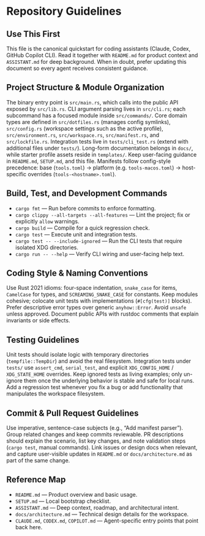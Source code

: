 # Repository Guidelines

## Use This First
This file is the canonical quickstart for coding assistants (Claude, Codex, GitHub Copilot CLI). Read it together with `README.md` for product context and `ASSISTANT.md` for deep background. When in doubt, prefer updating this document so every agent receives consistent guidance.

## Project Structure & Module Organization
The binary entry point is `src/main.rs`, which calls into the public API exposed by `src/lib.rs`. CLI argument parsing lives in `src/cli.rs`; each subcommand has a focused module inside `src/commands/`. Core domain types are defined in `src/dotfiles.rs` (manages config symlinks), `src/config.rs` (workspace settings such as the active profile), `src/environment.rs`, `src/workspace.rs`, `src/manifest.rs`, and `src/lockfile.rs`. Integration tests live in `tests/cli_test.rs` (extend with additional files under `tests/`). Long-form documentation belongs in `docs/`, while starter profile assets reside in `templates/`. Keep user-facing guidance in `README.md`, `SETUP.md`, and this file. Manifests follow config-style precedence: base (`tools.toml`) → platform (e.g. `tools-macos.toml`) → host-specific overrides (`tools-<hostname>.toml`).

## Build, Test, and Development Commands
- `cargo fmt` — Run before commits to enforce formatting.
- `cargo clippy --all-targets --all-features` — Lint the project; fix or explicitly `allow` warnings.
- `cargo build` — Compile for a quick regression check.
- `cargo test` — Execute unit and integration tests.
- `cargo test -- --include-ignored` — Run the CLI tests that require isolated XDG directories.
- `cargo run -- --help` — Verify CLI wiring and user-facing help text.

## Coding Style & Naming Conventions
Use Rust 2021 idioms: four-space indentation, `snake_case` for items, `CamelCase` for types, and `SCREAMING_SNAKE_CASE` for constants. Keep modules cohesive; colocate unit tests with implementations (`#[cfg(test)]` blocks). Prefer descriptive error types over generic `anyhow::Error`. Avoid `unsafe` unless approved. Document public APIs with rustdoc comments that explain invariants or side effects.

## Testing Guidelines
Unit tests should isolate logic with temporary directories (`tempfile::TempDir`) and avoid the real filesystem. Integration tests under `tests/` use `assert_cmd`, `serial_test`, and explicit `XDG_CONFIG_HOME` / `XDG_STATE_HOME` overrides. Keep ignored tests as living examples; only un-ignore them once the underlying behavior is stable and safe for local runs. Add a regression test whenever you fix a bug or add functionality that manipulates the workspace filesystem.

## Commit & Pull Request Guidelines
Use imperative, sentence-case subjects (e.g., “Add manifest parser”). Group related changes and keep commits reviewable. PR descriptions should explain the scenario, list key changes, and note validation steps (`cargo test`, manual commands). Link issues or design docs when relevant, and capture user-visible updates in `README.md` or `docs/architecture.md` as part of the same change.

## Reference Map
- `README.md` — Product overview and basic usage.
- `SETUP.md` — Local bootstrap checklist.
- `ASSISTANT.md` — Deep context, roadmap, and architectural intent.
- `docs/architecture.md` — Technical design details for the workspace.
- `CLAUDE.md`, `CODEX.md`, `COPILOT.md` — Agent-specific entry points that point back here.
